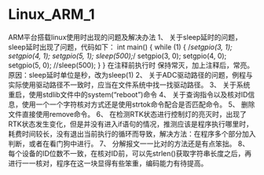 # Linux_ARM_1
ARM平台搭载linux使用时出现的问题及解决办法
1、	关于sleep延时的问题，sleep延时出现了问题，代码如下：
int main()
{
	while (1)
	{
		/*setgpio(3, 1);
		setgpio(4, 1);
		setgpio(5, 1);
		sleep(500);*/
		setgpio(3, 0);
		setgpio(4, 0);
		setgpio(5, 0);
		//sleep(500);
	}
}
在注释前执行时 保持常灭，加上注释后，常亮。
原因：sleep延时单位是秒，改为sleep(1)
2、	关于ADC驱动路径的问题，例程与实际使用驱动路径不一致时，应当在文件系统中找一找驱动路径。
3、	关于系统重启，使用stdlib文件中的system(“reboot”)命令
4、	关于查询指令以及核对ID信息，使用一个一个字符核对方式还是使用strtok命令配合是否匹配命令。
5、	删除文件直接使用remove命令。
6、	在检测RTK状态进行控制灯的亮灭时，出现了RTK状态发生变化，但是并没有进入if语句的情况，推测应该是程序执行哪里时，耗费时间较长，没有退出当前执行的循环而导致，解决方法：在程序多个部分加入判断，或者在看门狗中进行。
7、	分解报文一一比对的方法还是有点笨拙。
8、	每个设备的ID位数不一致，在核对ID前，可以先strlen()获取字符串长度之后，再进行一一核对，程序在这一块显得有些笨重，编码能力有待提高。
